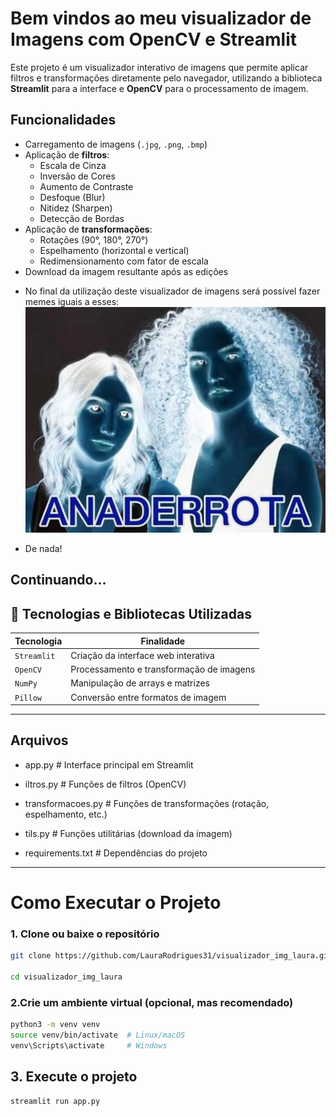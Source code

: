 # Bem vindos ao meu visualizador de Imagens com OpenCV e Streamlit

Este projeto é um visualizador interativo de imagens que permite aplicar filtros e transformações diretamente pelo navegador, utilizando a biblioteca **Streamlit** para a interface e **OpenCV** para o processamento de imagem.

## Funcionalidades

- Carregamento de imagens (`.jpg`, `.png`, `.bmp`)
- Aplicação de **filtros**:
  - Escala de Cinza
  - Inversão de Cores
  - Aumento de Contraste
  - Desfoque (Blur)
  - Nitidez (Sharpen)
  - Detecção de Bordas
- Aplicação de **transformações**:
  - Rotações (90°, 180°, 270°)
  - Espelhamento (horizontal e vertical)
  - Redimensionamento com fator de escala
- Download da imagem resultante após as edições

* No final da utilização deste visualizador de imagens será possível fazer memes iguais a esses: 
![Interface do aplicativo](assets/meme-invertido-1.jpg)

* De nada! 

Continuando...
---

## 🧱 Tecnologias e Bibliotecas Utilizadas

| Tecnologia  | Finalidade                               |
|-------------|-------------------------------------------|
| `Streamlit` | Criação da interface web interativa       |
| `OpenCV`    | Processamento e transformação de imagens  |
| `NumPy`     | Manipulação de arrays e matrizes          |
| `Pillow`    | Conversão entre formatos de imagem        |

---

## Arquivos

* app.py # Interface principal em Streamlit

* iltros.py # Funções de filtros (OpenCV)

* transformacoes.py # Funções de transformações (rotação, espelhamento, etc.)

* tils.py # Funções utilitárias (download da imagem)

* requirements.txt # Dependências do projeto


---

#  Como Executar o Projeto

### 1. Clone ou baixe o repositório
```bash
git clone https://github.com/LauraRodrigues31/visualizador_img_laura.git

cd visualizador_img_laura

```
### 2.Crie um ambiente virtual (opcional, mas recomendado)
```bash
python3 -m venv venv
source venv/bin/activate  # Linux/macOS
venv\Scripts\activate     # Windows

```
## 3. Execute o projeto
```bash
streamlit run app.py

```